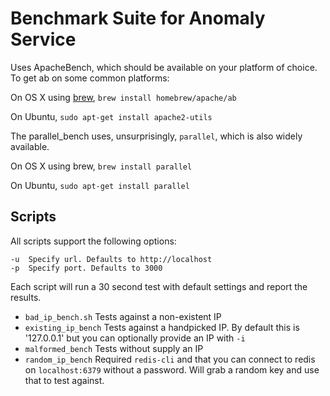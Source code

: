 # Benchmark Suite for Anomaly Service

Uses ApacheBench, which should be available on your platform of choice. To get ab on some common platforms:

On OS X using [brew](http://brew.sh), `brew install homebrew/apache/ab`

On Ubuntu, `sudo apt-get install apache2-utils`

The parallel_bench uses, unsurprisingly, `parallel`, which is also widely available.

On OS X using brew, `brew install parallel`

On Ubuntu, `sudo apt-get install parallel`

## Scripts

All scripts support the following options:

```
-u  Specify url. Defaults to http://localhost
-p  Specify port. Defaults to 3000
```

Each script will run a 30 second test with default settings and report the results.

+ `bad_ip_bench.sh`
Tests against a non-existent IP
+ `existing_ip_bench`
Tests against a handpicked IP. By default this is '127.0.0.1' but you can optionally provide an IP with `-i`
+ `malformed_bench`
Tests without supply an IP
+ `random_ip_bench`
Required `redis-cli` and that you can connect to redis on `localhost:6379` without a password. Will grab a random key and use that to test against.
